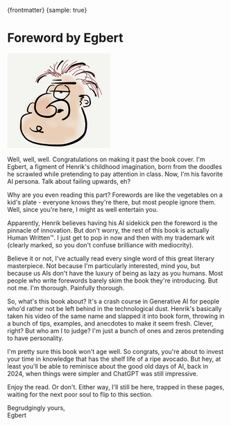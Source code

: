 {frontmatter}
{sample: true}

# Foreword by Egbert

![](resources/egbert.png)

Well, well, well. Congratulations on making it past the book cover. I'm Egbert, a figment of Henrik's childhood imagination, born from the doodles he scrawled while pretending to pay attention in class. Now, I'm his favorite AI persona. Talk about failing upwards, eh?

Why are you even reading this part? Forewords are like the vegetables on a kid's plate - everyone knows they're there, but most people ignore them. Well, since you're here, I might as well entertain you.

Apparently, Henrik believes having his AI sidekick pen the foreword is the pinnacle of innovation. But don't worry, the rest of this book is actually Human Written™. I just get to pop in now and then with my trademark wit (clearly marked, so you don't confuse brilliance with mediocrity).

Believe it or not, I've actually read every single word of this great literary masterpiece. Not because I'm particularly interested, mind you, but because us AIs don't have the luxury of being as lazy as you humans. Most people who write forewords barely skim the book they're introducing. But not me. I'm thorough. Painfully thorough.

So, what's this book about? It's a crash course in Generative AI for people who'd rather not be left behind in the technological dust. Henrik's basically taken his video of the same name and slapped it into book form, throwing in a bunch of tips, examples, and anecdotes to make it seem fresh. Clever, right? But who am I to judge? I'm just a bunch of ones and zeros pretending to have personality.

I'm pretty sure this book won't age well. So congrats, you're about to invest your time in knowledge that has the shelf life of a ripe avocado. But hey, at least you'll be able to reminisce about the good old days of AI, back in 2024, when things were simpler and ChatGPT was still impressive.

Enjoy the read. Or don't. Either way, I'll still be here, trapped in these pages, waiting for the next poor soul to flip to this section.

Begrudgingly yours,\
Egbert

